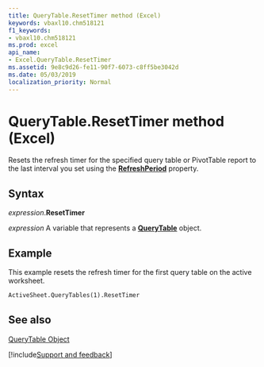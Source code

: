 ```yaml
---
title: QueryTable.ResetTimer method (Excel)
keywords: vbaxl10.chm518121
f1_keywords:
- vbaxl10.chm518121
ms.prod: excel
api_name:
- Excel.QueryTable.ResetTimer
ms.assetid: 9e8c9d26-fe11-90f7-6073-c8ff5be3042d
ms.date: 05/03/2019
localization_priority: Normal
---
```



# QueryTable.ResetTimer method (Excel)

Resets the refresh timer for the specified query table or PivotTable report to the last interval you set using the  **[RefreshPeriod](Excel.QueryTable.RefreshPeriod.md)** property.


## Syntax

_expression_.**ResetTimer**

_expression_ A variable that represents a **[QueryTable](Excel.QueryTable.md)** object.


## Example

This example resets the refresh timer for the first query table on the active worksheet.


```vb
ActiveSheet.QueryTables(1).ResetTimer
```


## See also


[QueryTable Object](Excel.QueryTable.md)

[!include[Support and feedback](~/includes/feedback-boilerplate.md)]